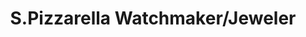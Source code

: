 ---
title: "S.Pizzarella Watchmaker/Jeweler"
url: /worcester/s-pizzarella-watchmaker-jeweler/
shop: Schmuck
---